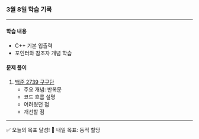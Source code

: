 ### 3월 8일 학습 기록
---

#### 학습 내용
- C++ 기본 입출력
- 포인터와 참조자 개념 학습

#### 문제 풀이
1. [백준 2739 구구단](https://www.acmicpc.net/problem/2739)
   - 주요 개념: 반복문
   - 코드 흐름 설명
   - 어려웠던 점
   - 개선할 점

---

✅ 오늘의 목표 달성!
💪 내일 목표: 동적 할당
